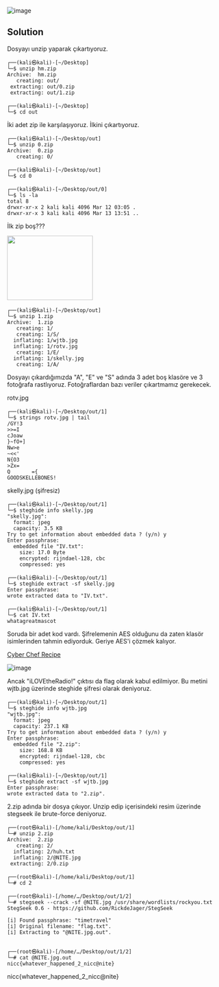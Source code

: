 ![image](https://user-images.githubusercontent.com/88983987/224680565-2f6416c7-45bb-4d0b-8c0d-04ef6de3b4f4.png)

## Solution

Dosyayı unzip yaparak çıkartıyoruz.

``` 
┌──(kali㉿kali)-[~/Desktop]
└─$ unzip hm.zip 
Archive:  hm.zip
   creating: out/
 extracting: out/0.zip               
 extracting: out/1.zip               
                                                                                                                                                                         
┌──(kali㉿kali)-[~/Desktop]
└─$ cd out           
``` 

İki adet zip ile karşılaşıyoruz. İlkini çıkartıyoruz.

``` 
┌──(kali㉿kali)-[~/Desktop/out]
└─$ unzip 0.zip 
Archive:  0.zip
   creating: 0/
                                                                                                                                                                         
┌──(kali㉿kali)-[~/Desktop/out]
└─$ cd 0  
                                                                                                                                                                         
┌──(kali㉿kali)-[~/Desktop/out/0]
└─$ ls -la
total 8
drwxr-xr-x 2 kali kali 4096 Mar 12 03:05 .
drwxr-xr-x 3 kali kali 4096 Mar 13 13:51 ..
``` 

İlk zip boş???

<img src="https://user-images.githubusercontent.com/88983987/224681146-412f43cc-7bf9-4273-b092-637e7f5582d6.png" width="200" height="150">

``` 
┌──(kali㉿kali)-[~/Desktop/out]
└─$ unzip 1.zip 
Archive:  1.zip
   creating: 1/
   creating: 1/S/
  inflating: 1/wjtb.jpg              
  inflating: 1/rotv.jpg              
   creating: 1/E/
  inflating: 1/skelly.jpg            
   creating: 1/A/                                                                                                                                                                
``` 

Dosyayı çıkardığımızda "A", "E" ve "S" adında 3 adet boş klasöre ve 3 fotoğrafa rastlıyoruz. Fotoğraflardan bazı veriler çıkartmamız gerekecek.

rotv.jpg
```
┌──(kali㉿kali)-[~/Desktop/out/1]
└─$ strings rotv.jpg | tail
/GY!3
>>=I
cJoaw
}~fO+]
Nw>e
~<<'
N{O3
>Zx=
Q       ={
GOODSKELLEBONES!
```

skelly.jpg (şifresiz)
```
┌──(kali㉿kali)-[~/Desktop/out/1]
└─$ steghide info skelly.jpg 
"skelly.jpg":
  format: jpeg
  capacity: 3.5 KB
Try to get information about embedded data ? (y/n) y
Enter passphrase: 
  embedded file "IV.txt":
    size: 17.0 Byte
    encrypted: rijndael-128, cbc
    compressed: yes
                                                                                                                                                                         
┌──(kali㉿kali)-[~/Desktop/out/1]
└─$ steghide extract -sf skelly.jpg 
Enter passphrase: 
wrote extracted data to "IV.txt".

┌──(kali㉿kali)-[~/Desktop/out/1]
└─$ cat IV.txt 
whatagreatmascot
```

Soruda bir adet kod vardı. Şifrelemenin AES olduğunu da zaten klasör isimlerinden tahmin ediyorduk. Geriye AES'i çözmek kalıyor.

<a href="https://gchq.github.io/CyberChef/#recipe=AES_Decrypt(%7B'option':'UTF8','string':'GOODSKELLEBONES!'%7D,%7B'option':'UTF8','string':'whatagreatmascot'%7D,'CBC','Hex','Raw',%7B'option':'Hex','string':''%7D,%7B'option':'Hex','string':''%7D)&input=MWFiOWVkOWNjZDk2MjYxMmIyNDA3MDA5MTMyZGFiZGU">Cyber Chef Recipe</a>

![image](https://user-images.githubusercontent.com/88983987/224682859-cbbbe760-eae7-4e43-a996-fd9392b1ab85.png)

Ancak "iLOVEtheRadio!" çıktısı da flag olarak kabul edilmiyor. Bu metini wjtb.jpg üzerinde steghide şifresi olarak deniyoruz.
```
┌──(kali㉿kali)-[~/Desktop/out/1]
└─$ steghide info wjtb.jpg
"wjtb.jpg":
  format: jpeg
  capacity: 237.1 KB
Try to get information about embedded data ? (y/n) y
Enter passphrase: 
  embedded file "2.zip":
    size: 168.8 KB
    encrypted: rijndael-128, cbc
    compressed: yes
                                                                                                                                                                         
┌──(kali㉿kali)-[~/Desktop/out/1]
└─$ steghide extract -sf wjtb.jpg      
Enter passphrase: 
wrote extracted data to "2.zip".
```

2.zip adında bir dosya çıkıyor. Unzip edip içerisindeki resim üzerinde stegseek ile brute-force deniyoruz.
```
┌──(root㉿kali)-[/home/kali/Desktop/out/1]
└─# unzip 2.zip
Archive:  2.zip
   creating: 2/
  inflating: 2/huh.txt               
  inflating: 2/@NITE.jpg             
 extracting: 2/0.zip                 
                                                                                                                                                                         
┌──(root㉿kali)-[/home/kali/Desktop/out/1]
└─# cd 2 
                                                                                                                                                                         
┌──(root㉿kali)-[/home/…/Desktop/out/1/2]
└─# stegseek --crack -sf @NITE.jpg /usr/share/wordlists/rockyou.txt
StegSeek 0.6 - https://github.com/RickdeJager/StegSeek

[i] Found passphrase: "timetravel"      
[i] Original filename: "flag.txt".
[i] Extracting to "@NITE.jpg.out".

                                                                                                                                                                         
┌──(root㉿kali)-[/home/…/Desktop/out/1/2]
└─# cat @NITE.jpg.out     
nicc{whatever_happened_2_nicc@nite}
```
nicc{whatever_happened_2_nicc@nite}


        
